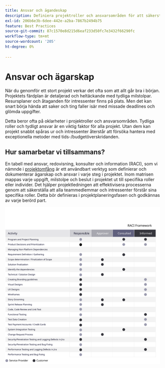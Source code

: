 ```yaml
---
title: Ansvar och ägandeskap
description: Definiera projektroller och ansvarsområden för att säkerställa en lyckad implementering av Adobe Commerce.
exl-id: 206b6e3b-6dee-442e-a2ba-7867b2494b75
feature: Best Practices
source-git-commit: 87c1570e8d215d6eaf233d50fc7e3432f66290fc
workflow-type: tm+mt
source-wordcount: '205'
ht-degree: 0%

---
```


# Ansvar och ägarskap

När du genomför ett stort projekt verkar det ofta som att allt går bra i början. Projektets färdplan är detaljerad och heltäckande med tydliga milstolpar. Resursplaner och åtaganden för intressenter finns på plats. Men det kan snart börja hända att saker och ting faller isär med missade deadlines och glömda uppgifter.

Detta beror ofta på oklarheter i projektroller och ansvarsområden. Tydliga roller och tydligt ansvar är en viktig faktor för alla projekt. Utan dem kan projekt snabbt spåras ur och intressenter återstår att försöka hantera med exceptionella metoder med tids-/budgetöverskridanden.

## Hur samarbetar vi tillsammans?

En tabell med ansvar, redovisning, konsulter och information (RACI), som vi nämnde i [projektomfång](../project-scope/deliverables.md) är ett användbart verktyg som definierar och dokumenterar ägarskap och ansvar i varje steg i projektet. Inom matrisen mappas varje uppgift, milstolpe och beslut i projektet ut till specifika roller eller individer. Det hjälper projektledningen att effektivisera processerna genom att säkerställa att alla teammedlemmar och intressenter förstår sina specifika roller. Detta bör definieras i projektplaneringsfasen och godkännas av varje berörd part.

![Tabell som beskriver RACI-ramverket](../../assets/playbooks/raci.svg)
